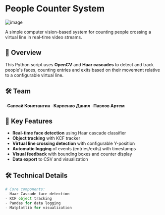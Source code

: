 # People Counter System

![image](https://github.com/user-attachments/assets/908a5e78-847a-4cb7-83d7-e78eaa178fde)

A simple computer vision-based system for counting people crossing a virtual line in real-time video streams.

## 📌 Overview

This Python script uses **OpenCV** and **Haar cascades** to detect and track people's faces, counting entries and exits based on their movement relative to a configurable virtual line.

## 🛠 Team

-**Сапсай Константин**
-**Карпенко Данил**
-**Павлов Артем**

## 🔧 Key Features

- **Real-time face detection** using Haar cascade classifier
- **Object tracking** with KCF tracker
- **Virtual line crossing detection** with configurable Y-position
- **Automatic logging** of events (entries/exits) with timestamps
- **Visual feedback** with bounding boxes and counter display
- **Data export** to CSV and visualization

## 🛠 Technical Details

```python
# Core components:
- Haar Cascade face detection
- KCF object tracking
- Pandas for data logging
- Matplotlib for visualization
